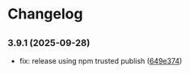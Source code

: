 # Changelog

## <small>3.9.1 (2025-09-28)</small>

* fix: release using npm trusted publish ([649e374](https://github.com/scttcper/plex/commit/649e374))
